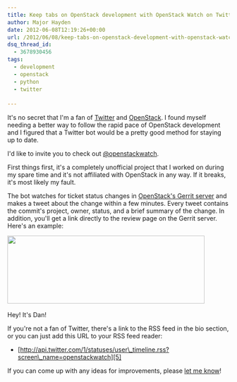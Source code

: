 ```yaml
---
title: Keep tabs on OpenStack development with OpenStack Watch on Twitter
author: Major Hayden
date: 2012-06-08T12:19:26+00:00
url: /2012/06/08/keep-tabs-on-openstack-development-with-openstack-watch-on-twitter/
dsq_thread_id:
  - 3678930456
tags:
  - development
  - openstack
  - python
  - twitter

---
```

It's no secret that I'm a fan of [Twitter][1] and [OpenStack][2]. I found myself needing a better way to follow the rapid pace of OpenStack development and I figured that a Twitter bot would be a pretty good method for staying up to date.

I'd like to invite you to check out [@openstackwatch][3].

First things first, it's a completely unofficial project that I worked on during my spare time and it's not affiliated with OpenStack in any way. If it breaks, it's most likely my fault.

The bot watches for ticket status changes in [OpenStack's Gerrit server][4] and makes a tweet about the change within a few minutes. Every tweet contains the commit's project, owner, status, and a brief summary of the change. In addition, you'll get a link directly to the review page on the Gerrit server. Here's an example:

<div id="attachment_3452" style="width: 457px" class="wp-caption aligncenter">
  <a href="/wp-content/uploads/2012/06/openstackwatchtweet.jpg"><img src="/wp-content/uploads/2012/06/openstackwatchtweet.jpg" alt="" title="openstackwatchtweet" width="447" height="154" class="size-full wp-image-3452" srcset="/wp-content/uploads/2012/06/openstackwatchtweet.jpg 447w, /wp-content/uploads/2012/06/openstackwatchtweet-300x103.jpg 300w" sizes="(max-width: 447px) 100vw, 447px" /></a>

  <p class="wp-caption-text">
    Hey! It's Dan!
  </p>
</div>

If you're not a fan of Twitter, there's a link to the RSS feed in the bio section, or you can just add this URL to your RSS feed reader:

  * [http://api.twitter.com/1/statuses/user\_timeline.rss?screen\_name=openstackwatch][5]

If you can come up with any ideas for improvements, please [let me know][6]!

 [1]: http://twitter.com/
 [2]: http://openstack.org/
 [3]: http://twitter.com/openstackwatch
 [4]: http://review.openstack.org/
 [5]: http://api.twitter.com/1/statuses/user_timeline.rss?screen_name=openstackwatch
 [6]: http://twitter.com/rackerhacker
